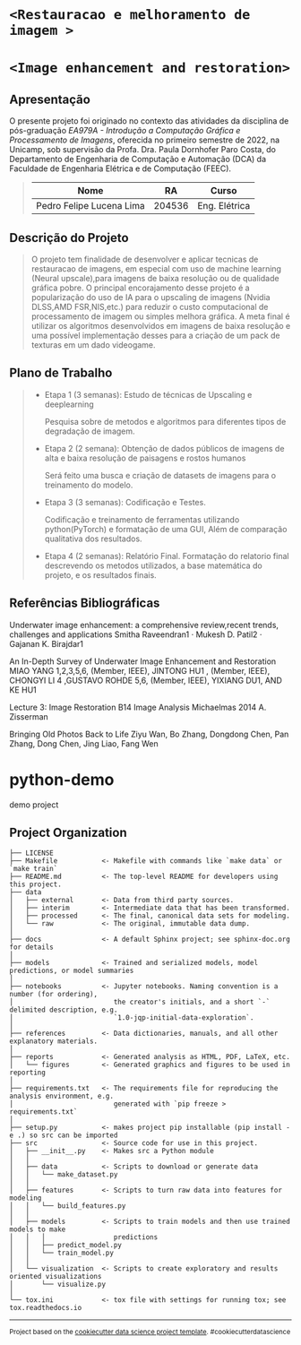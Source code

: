 # `<Restauracao e melhoramento de imagem >`
# `<Image enhancement and restoration>`

## Apresentação

O presente projeto foi originado no contexto das atividades da disciplina de pós-graduação *EA979A - Introdução a Computação Gráfica e Processamento de Imagens*, 
oferecida no primeiro semestre de 2022, na Unicamp, sob supervisão da Profa. Dra. Paula Dornhofer Paro Costa, do Departamento de Engenharia de Computação e Automação (DCA) da Faculdade de Engenharia Elétrica e de Computação (FEEC).

> |Nome  | RA | Curso|
> |--|--|--|
> | Pedro Felipe Lucena Lima  | 204536  | Eng. Elétrica|


## Descrição do Projeto
> O projeto tem finalidade de desenvolver e aplicar tecnicas de restauracao de imagens, em especial com uso de machine learning (Neural upscale),para imagens de baixa resolução ou de qualidade gráfica pobre.
> O principal encorajamento desse projeto é a popularização do uso de IA para o upscaling de imagens (Nvidia DLSS,AMD FSR,NIS,etc.) para reduzir o custo computacional de processamento de imagem ou simples melhora gráfica.
> A meta final é utilizar os algoritmos desenvolvidos em imagens de baixa resolução e uma possível implementação desses para a criação de um pack de texturas em um dado videogame.


## Plano de Trabalho

> * Etapa 1 (3 semanas): Estudo de técnicas de Upscaling e deeplearning
> 
>     Pesquisa sobre de metodos e algoritmos para diferentes tipos de degradação de imagem.
> * Etapa 2 (2 semana): Obtenção de dados públicos de imagens de alta e baixa resolução de paisagens e rostos humanos 
> 
>     Será feito uma busca e criação de datasets de imagens para o treinamento do modelo.
>     
> * Etapa 3 (3 semanas): Codificação e Testes.
> 
>     Codificação e treinamento de ferramentas utilizando python(PyTorch) e formatação de uma GUI,  Além de comparação qualitativa dos resultados.
>     
> * Etapa 4 (2 semanas): Relatório Final.
>      Formatação do relatorio final descrevendo os metodos utilizados, a base matemática do projeto, e os resultados finais.
>     

## Referências Bibliográficas
Underwater image enhancement: a comprehensive review,recent trends, challenges and applications Smitha Raveendran1 · Mukesh D. Patil2 · Gajanan K. Birajdar1

An In-Depth Survey of Underwater Image
Enhancement and Restoration
MIAO YANG 1,2,3,5,6, (Member, IEEE), JINTONG HU1
, (Member, IEEE), CHONGYI LI 4
,GUSTAVO ROHDE 5,6, (Member, IEEE), YIXIANG DU1, AND KE HU1

Lecture 3: Image Restoration B14 Image Analysis Michaelmas 2014 A. Zisserman

Bringing Old Photos Back to Life
Ziyu Wan, Bo Zhang, Dongdong Chen, Pan Zhang, Dong Chen, Jing Liao, Fang Wen

python-demo
==============================

demo project

Project Organization
------------

    ├── LICENSE
    ├── Makefile           <- Makefile with commands like `make data` or `make train`
    ├── README.md          <- The top-level README for developers using this project.
    ├── data
    │   ├── external       <- Data from third party sources.
    │   ├── interim        <- Intermediate data that has been transformed.
    │   ├── processed      <- The final, canonical data sets for modeling.
    │   └── raw            <- The original, immutable data dump.
    │
    ├── docs               <- A default Sphinx project; see sphinx-doc.org for details
    │
    ├── models             <- Trained and serialized models, model predictions, or model summaries
    │
    ├── notebooks          <- Jupyter notebooks. Naming convention is a number (for ordering),
    │                         the creator's initials, and a short `-` delimited description, e.g.
    │                         `1.0-jqp-initial-data-exploration`.
    │
    ├── references         <- Data dictionaries, manuals, and all other explanatory materials.
    │
    ├── reports            <- Generated analysis as HTML, PDF, LaTeX, etc.
    │   └── figures        <- Generated graphics and figures to be used in reporting
    │
    ├── requirements.txt   <- The requirements file for reproducing the analysis environment, e.g.
    │                         generated with `pip freeze > requirements.txt`
    │
    ├── setup.py           <- makes project pip installable (pip install -e .) so src can be imported
    ├── src                <- Source code for use in this project.
    │   ├── __init__.py    <- Makes src a Python module
    │   │
    │   ├── data           <- Scripts to download or generate data
    │   │   └── make_dataset.py
    │   │
    │   ├── features       <- Scripts to turn raw data into features for modeling
    │   │   └── build_features.py
    │   │
    │   ├── models         <- Scripts to train models and then use trained models to make
    │   │   │                 predictions
    │   │   ├── predict_model.py
    │   │   └── train_model.py
    │   │
    │   └── visualization  <- Scripts to create exploratory and results oriented visualizations
    │       └── visualize.py
    │
    └── tox.ini            <- tox file with settings for running tox; see tox.readthedocs.io


--------

<p><small>Project based on the <a target="_blank" href="https://drivendata.github.io/cookiecutter-data-science/">cookiecutter data science project template</a>. #cookiecutterdatascience</small></p>
